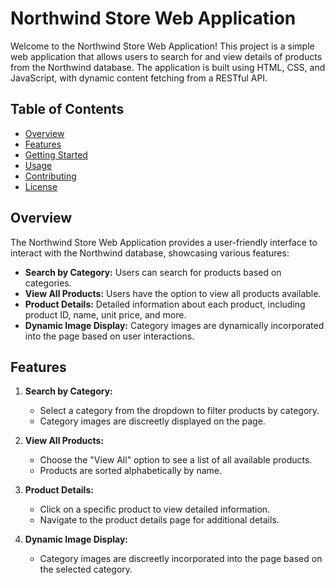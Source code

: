 # Northwind Store Web Application

Welcome to the Northwind Store Web Application! This project is a simple web application that allows users to search for and view details of products from the Northwind database. The application is built using HTML, CSS, and JavaScript, with dynamic content fetching from a RESTful API.

## Table of Contents
- [Overview](#overview)
- [Features](#features)
- [Getting Started](#getting-started)
- [Usage](#usage)
- [Contributing](#contributing)
- [License](#license)

## Overview

The Northwind Store Web Application provides a user-friendly interface to interact with the Northwind database, showcasing various features:

- **Search by Category:** Users can search for products based on categories.
- **View All Products:** Users have the option to view all products available.
- **Product Details:** Detailed information about each product, including product ID, name, unit price, and more.
- **Dynamic Image Display:** Category images are dynamically incorporated into the page based on user interactions.

## Features

1. **Search by Category:**
   - Select a category from the dropdown to filter products by category.
   - Category images are discreetly displayed on the page.

2. **View All Products:**
   - Choose the "View All" option to see a list of all available products.
   - Products are sorted alphabetically by name.

3. **Product Details:**
   - Click on a specific product to view detailed information.
   - Navigate to the product details page for additional details.

4. **Dynamic Image Display:**
   - Category images are discreetly incorporated into the page based on the selected category.

